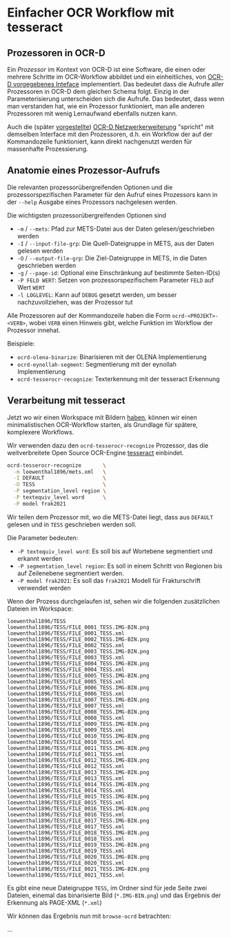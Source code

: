 # Einfacher OCR Workflow mit tesseract

## Prozessoren in OCR-D

Ein _Prozessor_ im Kontext von OCR-D ist eine Software, die einen oder mehrere
Schritte im OCR-Workflow abbildet und ein einheitliches, von [OCR-D
vorgegebenes Inteface](https://ocr-d.de/en/spec/cli) implementiert. Das bedeutet
dass die Aufrufe aller Prozessoren in OCR-D dem gleichen Schema folgt. Einzig
in der Parameterisierung unterscheiden sich die Aufrufe. Das bedeutet, dass wenn
man verstanden hat, wie ein Prozessor funktioniert, man alle anderen Prozessoren
mit wenig Lernaufwand ebenfalls nutzen kann.

Auch die (später [vorgestellte](https://github.com/OCR-D/DHd2024-demo)) [OCR-D
Netzwerkerweiterung](https://ocr-d.de/en/spec/web_api) "spricht" mit demselben
Interface mit den Prozessoren, d.h. ein Workflow der auf der Kommandozeile
funktioniert, kann direkt nachgenutzt werden für massenhafte Prozessierung.

## Anatomie eines Prozessor-Aufrufs

Die relevanten prozessorübergreifenden Optionen und die prozessorspezifischen
Parameter für den Aufruf eines Prozessors kann in der `--help` Ausgabe eines
Prozessors nachgelesen werden.

Die wichtigsten prozessorübergreifenden Optionen sind

* `-m` / `--mets`: Pfad zur METS-Datei aus der Daten gelesen/geschrieben werden
* `-I` / `--input-file-grp`: Die Quell-Dateigruppe in METS, aus der Daten gelesen werden
* `-O` / `--output-file-grp`: Die Ziel-Dateigruppe in METS, in die Daten geschrieben werden
* `-g` / `--page-id`: Optional eine Einschränkung auf bestimmte Seiten-ID(s)
* `-P FELD WERT`: Setzen von prozessorspezifischem Parameter `FELD` auf Wert `WERT`
* `-l LOGLEVEL`: Kann auf `DEBUG` gesetzt werden, um besser nachzuvollziehen, was der Prozessor tut

Alle Prozessoren auf der Kommandozeile haben die Form `ocrd-<PROJEKT>-<VERB>`, wobei `VERB` einen Hinweis
gibt, welche Funktion im Workflow der Prozessor innehat.

Beispiele:

* `ocrd-olena-binarize`: Binarisieren mit der OLENA Implementierung
* `ocrd-eynollah-segment`: Segmentierung mit der eynollah Implementierung
* `ocrd-tesserocr-recognize`: Texterkennung mit der tesseract Erkennung

## Verarbeitung mit tesseract

Jetzt wo wir einen Workspace mit Bildern [haben](../01-mets-klonen/README.md),
können wir einen minimalistischen OCR-Workflow starten, als Grundlage für
spätere, komplexere Workflows.

Wir verwenden dazu den `ocrd-tesserocr-recognize` Prozessor, das die
weitverbreitete Open Source OCR-Engine
[tesseract](https://github.com/tesseract-ocr/tesseract/) einbindet.

```sh
ocrd-tesserocr-recognize       \
  -m loewenthal1896/mets.xml   \
  -I DEFAULT                   \
  -O TESS                      \
  -P segmentation_level region \
  -P textequiv_level word      \
  -P model frak2021
```

Wir teilen dem Prozessor mit, wo die METS-Datei liegt, dass aus `DEFAULT`
gelesen und in `TESS` geschrieben werden soll.

Die Parameter bedeuten:

* `-P textequiv_level word`: Es soll bis auf Wortebene segmentiert und erkannt werden
* `-P segmentation_level region`: Es soll in einem Schritt von Regionen bis auf Zeilenebene segmentiert werden.
* `-P model frak2021`: Es soll das `frak2021` Modell für Frakturschrift verwendet werden

Wenn der Prozess durchgelaufen ist, sehen wir die folgenden zusätzlichen Dateien im Workspace:

```
loewenthal1896/TESS
loewenthal1896/TESS/FILE_0001_TESS.IMG-BIN.png
loewenthal1896/TESS/FILE_0001_TESS.xml
loewenthal1896/TESS/FILE_0002_TESS.IMG-BIN.png
loewenthal1896/TESS/FILE_0002_TESS.xml
loewenthal1896/TESS/FILE_0003_TESS.IMG-BIN.png
loewenthal1896/TESS/FILE_0003_TESS.xml
loewenthal1896/TESS/FILE_0004_TESS.IMG-BIN.png
loewenthal1896/TESS/FILE_0004_TESS.xml
loewenthal1896/TESS/FILE_0005_TESS.IMG-BIN.png
loewenthal1896/TESS/FILE_0005_TESS.xml
loewenthal1896/TESS/FILE_0006_TESS.IMG-BIN.png
loewenthal1896/TESS/FILE_0006_TESS.xml
loewenthal1896/TESS/FILE_0007_TESS.IMG-BIN.png
loewenthal1896/TESS/FILE_0007_TESS.xml
loewenthal1896/TESS/FILE_0008_TESS.IMG-BIN.png
loewenthal1896/TESS/FILE_0008_TESS.xml
loewenthal1896/TESS/FILE_0009_TESS.IMG-BIN.png
loewenthal1896/TESS/FILE_0009_TESS.xml
loewenthal1896/TESS/FILE_0010_TESS.IMG-BIN.png
loewenthal1896/TESS/FILE_0010_TESS.xml
loewenthal1896/TESS/FILE_0011_TESS.IMG-BIN.png
loewenthal1896/TESS/FILE_0011_TESS.xml
loewenthal1896/TESS/FILE_0012_TESS.IMG-BIN.png
loewenthal1896/TESS/FILE_0012_TESS.xml
loewenthal1896/TESS/FILE_0013_TESS.IMG-BIN.png
loewenthal1896/TESS/FILE_0013_TESS.xml
loewenthal1896/TESS/FILE_0014_TESS.IMG-BIN.png
loewenthal1896/TESS/FILE_0014_TESS.xml
loewenthal1896/TESS/FILE_0015_TESS.IMG-BIN.png
loewenthal1896/TESS/FILE_0015_TESS.xml
loewenthal1896/TESS/FILE_0016_TESS.IMG-BIN.png
loewenthal1896/TESS/FILE_0016_TESS.xml
loewenthal1896/TESS/FILE_0017_TESS.IMG-BIN.png
loewenthal1896/TESS/FILE_0017_TESS.xml
loewenthal1896/TESS/FILE_0018_TESS.IMG-BIN.png
loewenthal1896/TESS/FILE_0018_TESS.xml
loewenthal1896/TESS/FILE_0019_TESS.IMG-BIN.png
loewenthal1896/TESS/FILE_0019_TESS.xml
loewenthal1896/TESS/FILE_0020_TESS.IMG-BIN.png
loewenthal1896/TESS/FILE_0020_TESS.xml
loewenthal1896/TESS/FILE_0021_TESS.IMG-BIN.png
loewenthal1896/TESS/FILE_0021_TESS.xml
```

Es gibt eine neue Dateigruppe `TESS`, im Ordner sind für jede Seite zwei
Dateien, einemal das binarisierte Bild (`*.IMG-BIN.png`) und das Ergebnis der
Erkennung als PAGE-XML (`*.xml`)

Wir können das Ergebnis nun mit `browse-ocrd` betrachten:

...
